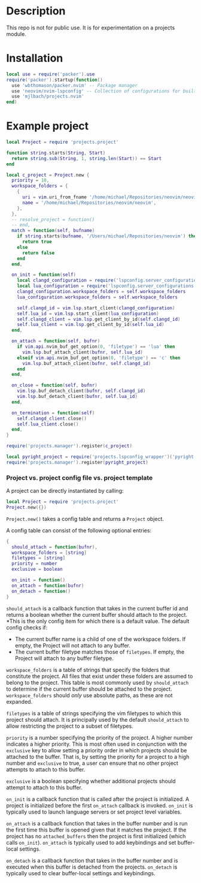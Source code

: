# Description

This repo is not for public use. It is for experimentation on a projects module.

# Installation

```lua
local use = require('packer').use
require('packer').startup(function()
  use 'wbthomason/packer.nvim' -- Package manager
  use 'neovim/nvim-lspconfig' -- Collection of configurations for built-in LSP client
  use 'mjlbach/projects.nvim'
end)
```

# Example project
```lua
local Project = require 'projects.project'

function string.starts(String, Start)
  return string.sub(String, 1, string.len(Start)) == Start
end

local c_project = Project.new {
  priority = 10,
  workspace_folders = {
    {
      uri = vim.uri_from_fname '/home/michael/Repositories/neovim/neovim',
      name = '/home/michael/Repositories/neovim/neovim',
    },
  },
  -- resolve_project = function()
  -- end,
  match = function(self, bufname)
    if string.starts(bufname, '/Users/michael/Repositories/neovim') then
      return true
    else
      return false
    end
  end,

  on_init = function(self)
    local clangd_configuration = require('lspconfig.server_configurations.clangd').default_config
    local lua_configuration = require('lspconfig.server_configurations.sumneko_lua').default_config
    clangd_configuration.workspace_folders = self.workspace_folders
    lua_configuration.workspace_folders = self.workspace_folders

    self.clangd_id = vim.lsp.start_client(clangd_configuration)
    self.lua_id = vim.lsp.start_client(lua_configuration)
    self.clangd_client = vim.lsp.get_client_by_id(self.clangd_id)
    self.lua_client = vim.lsp.get_client_by_id(self.lua_id)
  end,

  on_attach = function(self, bufnr)
    if vim.api.nvim_buf_get_option(0, 'filetype') == 'lua' then
      vim.lsp.buf_attach_client(bufnr, self.lua_id)
    elseif vim.api.nvim_buf_get_option(0, 'filetype') == 'c' then
      vim.lsp.buf_attach_client(bufnr, self.clangd_id)
    end
  end,

  on_close = function(self, bufnr)
    vim.lsp.buf_detach_client(bufnr, self.clangd_id)
    vim.lsp.buf_detach_client(bufnr, self.lua_id)
  end,

  on_termination = function(self)
    self.clangd_client.close()
    self.lua_client.close()
  end,
}

require('projects.manager').register(c_project)

local pyright_project = require('projects.lspconfig_wrapper')('pyright')
require('projects.manager').register(pyright_project)

```


### Project vs. project config file vs. project template

A project can be directly instantiated by calling:

```lua
local Project = require 'projects.project'
Project.new({})
```

`Project.new()` takes a config table and returns a `Project` object.

A config table can consist of the following optional entries:

```lua
{ 
  should_attach = function(bufnr),
  workspace_folders = [string]
  filetypes = [string]
  priority = number
  exclusive = boolean

  on_init = function()
  on_attach = function(bufnr)
  on_detach = function()
}

```

`should_attach` is a callback function that takes in the current buffer id and returns a boolean whether the current buffer should attach to the project. *This is the only config item for which there is a default value. The default config checks if:
* The current buffer name is a child of one of the workspace folders. If empty, the Project will not attach to any buffer.
* The current buffer filetype matches those of `filetypes`. If empty, the Project will attach to any buffer filetype.

`workspace_folders` is a table of strings that specify the folders that constitute the project. All files that exist under these folders are assumed to belong to the project. This table is most commonly used by `should_attach` to determine if the current buffer should be attached to the project. `workspace_folders` should *only* use absolute paths, as these are not expanded.

`filetypes` is a table of strings specifying the vim filetypes to which this project should attach. It is principally used by the default `should_attach` to allow restricting the project to a subset of filetypes.

`priority` is a number specifying the priority of the project. A higher number indicates a higher priority. This is most often used in conjunction with the `exclusive` key to allow setting a priority order in which projects should be attached to the buffer. That is, by setting the priority for a project to a high number and `exclusive` to true, a user can ensure that no other project attempts to attach to this buffer.

`exclusive` is a boolean specifying whether additional projects should attempt to attach to this buffer.

`on_init` is a callback function that is called after the project is initialized. A project is initialized before the first `on_attach` callback is invoked. `on_init` is typically used to launch language servers or set project level variables.

`on_attach` is a callback function that takes in the buffer number and is run the first time this buffer is opened given that it matches the project. If the project has no `attached_buffers` then the project is first initialized (which calls `on_init`). `on_attach` is typically used to add keybindings and set buffer-local settings.

`on_detach` is a callback function that takes in the buffer number and is executed when this buffer is detached from the projects. `on_detach` is typically used to clear buffer-local settings and keybindings.



